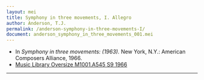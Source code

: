 ```yaml
---
layout: mei
title: Symphony in three movements, I. Allegro
author: Anderson, T.J.
permalink: /anderson-symphony-in-three-movements-I/
document: anderson_symphony_in_three_movements_001.mei
---
```


- In *Symphony in three movements: (1963).* New York, N.Y.: American Composers Alliance, 1966.
- <a href="https://tufts-primo.hosted.exlibrisgroup.com/permalink/f/bnf7qa/01TUN_ALMA21105595270003851" target="_blank">Music Library Oversize M1001.A545 S9 1966</a>

---
